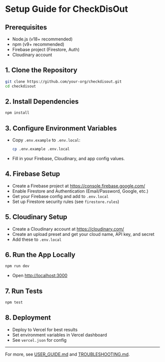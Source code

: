 # Setup Guide for CheckDisOut

## Prerequisites
- Node.js (v18+ recommended)
- npm (v9+ recommended)
- Firebase project (Firestore, Auth)
- Cloudinary account

## 1. Clone the Repository
```bash
git clone https://github.com/your-org/checkdisout.git
cd checkdisout
```

## 2. Install Dependencies
```bash
npm install
```

## 3. Configure Environment Variables
- Copy `.env.example` to `.env.local`:
  ```bash
  cp .env.example .env.local
  ```
- Fill in your Firebase, Cloudinary, and app config values.

## 4. Firebase Setup
- Create a Firebase project at https://console.firebase.google.com/
- Enable Firestore and Authentication (Email/Password, Google, etc.)
- Get your Firebase config and add to `.env.local`
- Set up Firestore security rules (see `firestore.rules`)

## 5. Cloudinary Setup
- Create a Cloudinary account at https://cloudinary.com/
- Create an upload preset and get your cloud name, API key, and secret
- Add these to `.env.local`

## 6. Run the App Locally
```bash
npm run dev
```
- Open [http://localhost:3000](http://localhost:3000)

## 7. Run Tests
```bash
npm test
```

## 8. Deployment
- Deploy to Vercel for best results
- Set environment variables in Vercel dashboard
- See `vercel.json` for config

---
For more, see [USER_GUIDE.md](./USER_GUIDE.md) and [TROUBLESHOOTING.md](./TROUBLESHOOTING.md). 